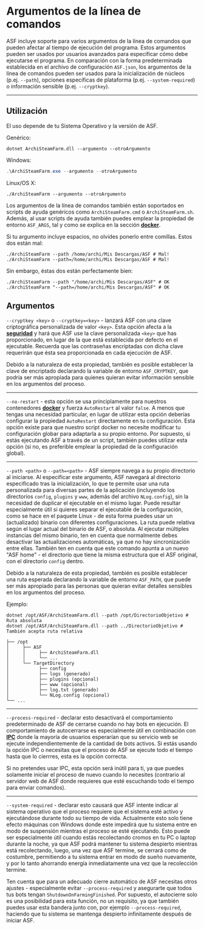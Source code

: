 # Argumentos de la línea de comandos

ASF incluye soporte para varios argumentos de la línea de comandos que pueden afectar al tiempo de ejecución del programa. Estos argumentos pueden ser usados por usuarios avanzados para especificar cómo debe ejecutarse el programa. En comparación con la forma predeterminada establecida en el archivo de configuración `ASF.json`, los argumentos de la línea de comandos pueden ser usados para la inicialización de núcleos (p.ej. `--path`), opciones específicas de plataforma (p.ej. `--system-required`) o información sensible (p.ej. `--cryptkey`).

* * *

## Utilización

El uso depende de tu Sistema Operativo y la versión de ASF.

Genérico:

```shell
dotnet ArchiSteamFarm.dll --argumento --otroArgumento
```

Windows:

```powershell
.\ArchiSteamFarm.exe --argumento --otroArgumento
```

Linux/OS X:

```shell
./ArchiSteamFarm --argumento --otroArgumento
```

Los argumentos de la línea de comandos también están soportados en scripts de ayuda genéricos como `ArchiSteamFarm.cmd` o `ArchiSteamFarm.sh`. Además, al usar scripts de ayuda también puedes emplear la propiedad de entorno `ASF_ARGS`, tal y como se explica en la sección **[docker](https://github.com/JustArchiNET/ArchiSteamFarm/wiki/Docker-es-es#argumentos-de-la-l%C3%ADnea-de-comandos)**.

Si tu argumento incluye espacios, no olvides ponerlo entre comillas. Estos dos están mal:

```shell
./ArchiSteamFarm --path /home/archi/Mis Descargas/ASF # Mal!
./ArchiSteamFarm --path=/home/archi/Mis Descargas/ASF # Mal!
```

Sin embargo, éstas dos están perfectamente bien:

```shell
./ArchiSteamFarm --path "/home/archi/Mis Descargas/ASF" # OK
./ArchiSteamFarm "--path=/home/archi/Mis Descargas/ASF" # OK
```

## Argumentos

`--cryptkey <key>` o `--cryptkey=<key>` - lanzará ASF con una clave criptográfica personalizada de valor `<key>`. Esta opción afecta a la **[seguridad](https://github.com/JustArchiNET/ArchiSteamFarm/wiki/Security-es-es)** y hará que ASF use la clave personalizada `<key>` que has proporcionado, en lugar de la que está establecida por defecto en el ejecutable. Recuerda que las contraseñas encriptadas con dicha clave requerirán que ésta sea proporcionada en cada ejecución de ASF.

Debido a la naturaleza de esta propiedad, también es posible establecer la clave de encriptado declarando la variable de entorno `ASF_CRYPTKEY`, que podría ser más apropiada para quienes quieran evitar información sensible en los argumentos del proceso.

* * *

`--no-restart` - esta opción se usa principlamente para nuestros contenedores **[docker](https://github.com/JustArchiNET/ArchiSteamFarm/wiki/Docker-es-es)** y fuerza `AutoRestart` al valor `false`. A menos que tengas una necesidad particular, en lugar de utilizar esta opción deberías configurar la propiedad `AutoRestart` directamente en tu configuración. Esta opción existe para que nuestro script docker no necesite modificar tu configuración globar para adaptarla a su propio entorno. Por supuesto, si estás ejecutando ASF a través de un script, también puedes utilizar esta opción (si no, es preferible emplear la propiedad de la configuración global).

* * *

`--path <path>` o `--path=<path>` - ASF siempre navega a su propio directorio al iniciarse. Al especificar este argumento, ASF navegará al directorio especificado tras la inicialización, lo que te permite usar una ruta personalizada para diversas partes de la aplicación (incluyendo los directorios `config`, `plugins` y `www`, además del archivo `NLog.config`), sin la necesidad de duplicar el ejecutable en el mismo lugar. Puede resultar especialmente útil si quieres separar el ejecutable de la configuración, como se hace en el paquete Linux - de esta forma puedes usar un (actualizado) binario con diferentes configuraciones. La ruta puede relativa según el lugar actual del binario de ASF, o absoluta. Al ejecutar múltiples instancias del mismo binario, ten en cuenta que normalmente debes desactivar las actualizaciones automáticas, ya que no hay sincronización entre ellas. También ten en cuenta que este comando apunta a un nuevo "ASF home" - el directorio que tiene la misma estructura que el ASF original, con el directorio `config` dentro.

Debido a la naturaleza de esta propiedad, también es posible establecer una ruta esperada declarando la variable de entorno `ASF_PATH`, que puede ser más apropiado para las personas que quieran evitar detalles sensibles en los argumentos del proceso.

Ejemplo:

```shell
dotnet /opt/ASF/ArchiSteamFarm.dll --path /opt/DirectorioObjetivo # Ruta absoluta
dotnet /opt/ASF/ArchiSteamFarm.dll --path ../DirectorioObjetivo # También acepta ruta relativa
```

    ├── /opt
    │     ├── ASF
    │     │     ├── ArchiSteamFarm.dll
    │     │     └── ...
    │     └── TargetDirectory
    │           ├── config
    │           ├── logs (generado)
    │           ├── plugins (opcional)
    │           ├── www (opcional)
    │           ├── log.txt (generado)
    │           └── NLog.config (opcional)
    └── ...
    

* * *

`--process-required` - declarar esto desactivará el comportamiento predeterminado de ASF de cerrarse cuando no hay bots en ejecución. El comportamiento de autocerrarse es especialmente útil en combinación con **[IPC](https://github.com/JustArchiNET/ArchiSteamFarm/wiki/IPC-es-es)** donde la mayoría de usuarios esperarían que su servicio web se ejecute independientemente de la cantidad de bots activos. Si estás usando la opción IPC o necesitas que el proceso de ASF se ejecute todo el tiempo hasta que lo cierrres, esta es la opción correcta.

Si no pretendes usar IPC, esta opción será inútil para ti, ya que puedes solamente iniciar el proceso de nuevo cuando lo necesites (contrario al servidor web de ASF donde requieres que esté escuchando todo el tiempo para enviar comandos).

* * *

`--system-required` - declarar esto causará que ASF intente indicar al sistema operativo que el proceso requiere que el sistema esté activo y ejecutándose durante todo su tiempo de vida. Actualmente esto solo tiene efecto máquinas con Windows donde este impedirá que tu sistema entre en modo de suspensión mientras el proceso se esté ejecutando. Esto puede ser especialmente útil cuando estás recolectando cromos en tu PC o laptop durante la noche, ya que ASF podrá mantener tu sistema despierto mientras está recolectando, luego, una vez que ASF termine, se cerrará como de costumbre, permitiendo a tu sistema entrar en modo de sueño nuevamente, y por lo tanto ahorrando energía inmediatamente una vez que la recolección termine.

Ten cuenta que para un adecuado cierre automático de ASF necesitas otros ajustes - especialmente evitar `--process-required` y asegurarte que todos tus bots tengan `ShutdownOnFarmingFinished`. Por supuesto, el autocierre solo es una posibilidad para esta función, no un requisito, ya que también puedes usar esta bandera junto con, por ejemplo `--process-required`, haciendo que tu sistema se mantenga despierto infinitamente después de iniciar ASF.